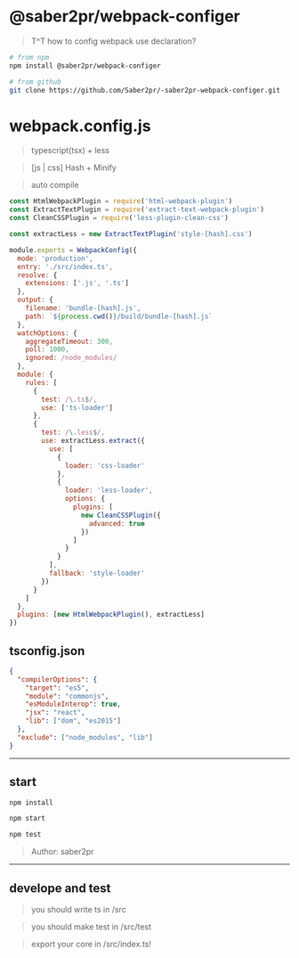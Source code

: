 # @saber2pr/webpack-configer

> T^T how to config webpack use declaration?

```bash
# from npm
npm install @saber2pr/webpack-configer

# from github
git clone https://github.com/Saber2pr/-saber2pr-webpack-configer.git
```

# webpack.config.js

> typescript(tsx) + less

> [js | css] Hash + Minify

> auto compile

```js
const HtmlWebpackPlugin = require('html-webpack-plugin')
const ExtractTextPlugin = require('extract-text-webpack-plugin')
const CleanCSSPlugin = require('less-plugin-clean-css')

const extractLess = new ExtractTextPlugin('style-[hash].css')

module.exports = WebpackConfig({
  mode: 'production',
  entry: './src/index.ts',
  resolve: {
    extensions: ['.js', '.ts']
  },
  output: {
    filename: 'bundle-[hash].js',
    path: `${process.cwd()}/build/bundle-[hash].js`
  },
  watchOptions: {
    aggregateTimeout: 300,
    poll: 1000,
    ignored: /node_modules/
  },
  module: {
    rules: [
      {
        test: /\.ts$/,
        use: ['ts-loader']
      },
      {
        test: /\.less$/,
        use: extractLess.extract({
          use: [
            {
              loader: 'css-loader'
            },
            {
              loader: 'less-loader',
              options: {
                plugins: [
                  new CleanCSSPlugin({
                    advanced: true
                  })
                ]
              }
            }
          ],
          fallback: 'style-loader'
        })
      }
    ]
  },
  plugins: [new HtmlWebpackPlugin(), extractLess]
})
```

## tsconfig.json

```json
{
  "compilerOptions": {
    "target": "es5",
    "module": "commonjs",
    "esModuleInterop": true,
    "jsx": "react",
    "lib": ["dom", "es2015"]
  },
  "exclude": ["node_modules", "lib"]
}
```

---

## start

```bash
npm install
```

```bash
npm start

npm test
```

> Author: saber2pr

---

## develope and test

> you should write ts in /src

> you should make test in /src/test

> export your core in /src/index.ts!
